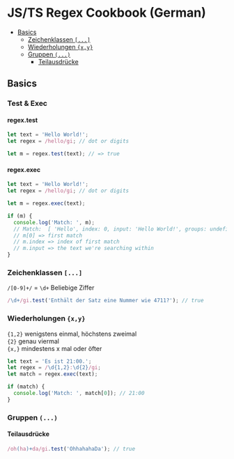 # JS/TS Regex Cookbook (German)

<!-- @import "[TOC]" {cmd="toc" depthFrom=2 depthTo=6 orderedList=false} -->

<!-- code_chunk_output -->

- [Basics](#basics)
  - [Zeichenklassen `[...]`](#zeichenklassen)
  - [Wiederholungen `{x,y}`](#wiederholungen-xy)
  - [Gruppen `(...)`](#gruppen)
    - [Teilausdrücke](#teilausdrücke)

<!-- /code_chunk_output -->

## Basics

### Test & Exec

#### regex.test

```javascript
let text = 'Hello World!';
let regex = /hello/gi; // dot or digits

let m = regex.test(text); // => true
```

#### regex.exec

```javascript
let text = 'Hello World!';
let regex = /hello/gi; // dot or digits

let m = regex.exec(text);

if (m) {
  console.log('Match: ', m);
  // Match:  [ 'Hello', index: 0, input: 'Hello World!', groups: undefined ]
  // m[0] => first match
  // m.index => index of first match
  // m.input => the text we're searching within
}
```

### Zeichenklassen `[...]`

`/[0-9]+/` = `\d+` Beliebige Ziffer

```javascript
/\d+/gi.test('Enthält der Satz eine Nummer wie 4711?'); // true
```

### Wiederholungen `{x,y}`

`{1,2}` wenigstens einmal, höchstens zweimal <br/>
`{2}` genau viermal <br/>
`{x,}` mindestens x mal oder öfter

```javascript
let text = 'Es ist 21:00.';
let regex = /\d{1,2}:\d{2}/gi;
let match = regex.exec(text);

if (match) {
  console.log('Match: ', match[0]); // 21:00
}
```

### Gruppen `(...)`

#### Teilausdrücke

```javascript
/oh(ha)+da/gi.test('OhhahahaDa'); // true
```
